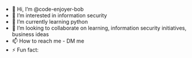 - 👋 Hi, I’m @code-enjoyer-bob
- 👀 I’m interested in information security
- 🌱 I’m currently learning python
- 💞️ I’m looking to collaborate on learning, information security initiatives, business ideas
- 📫 How to reach me - DM me
- ⚡ Fun fact: 

<!---
code-enjoyer-bob/code-enjoyer-bob is a ✨ special ✨ repository because its `README.md` (this file) appears on your GitHub profile.
You can click the Preview link to take a look at your changes.
--->
